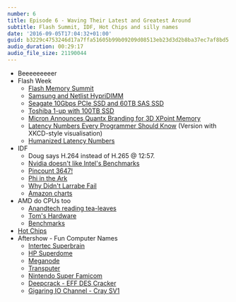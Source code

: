 ```yaml
---
number: 6
title: Episode 6 - Waving Their Latest and Greatest Around
subtitle: Flash Summit, IDF, Hot Chips and silly names
date: '2016-09-05T17:04:32+01:00'
guid: b3229c4753246d17a7ffa51605b99b09209d08513eb23d3d2b8ba37ec7af8bd5
audio_duration: 00:29:17
audio_file_size: 21190044
---
```

* Beeeeeeeeer
* Flash Week
  * [Flash Memory Summit](http://www.flashmemorysummit.com)
  * [Samsung and Netlist HypriDIMM](http://www.theregister.co.uk/2016/08/08/samsung_and_netlist_hybridimm/)
  * [Seagate 10Gbps PCIe SSD and 60TB SAS SSD](http://www.anandtech.com/show/10555/seagate-introduces-10gbs-pcie-ssd-and-60tb-sas-ssd)
  * [Toshiba 1-up with 100TB SSD](http://www.theregister.co.uk/2016/08/10/toshiba_100tb_qlc_ssd)
  * [Micron Announces Quantx Branding for 3D XPoint Memory](http://www.anandtech.com/show/10556/micron-announces-quantx-branding-for-3d-xpoint-memory)
  * [Latency Numbers Every Programmer Should Know](https://gist.github.com/hellerbarde/2843375#file-latency-markdown) (Version with XKCD-style visualisation)
  * [Humanized Latency Numbers](https://gist.github.com/hellerbarde/2843375#file-latency_humanized-markdown)
* IDF
  * Doug says H.264 instead of H.265 @ 12:57.
  * [Nvidia doesn't like Intel's Benchmarks](https://blogs.nvidia.com/blog/2016/08/16/correcting-some-mistakes/)
  * [Pincount 3647!](http://images.anandtech.com/doci/10553/wm%20Socket.jpg)
  * [Phi in the Ark](http://ark.intel.com/products/family/92650/Intel-Xeon-Phi-Product-Family-x200)
  * [Why Didn't Larrabe Fail](http://tomforsyth1000.github.io/blog.wiki.html)
  * [Amazon charts](https://twitter.com/panzer/status/479318565921619968)
* AMD do CPUs too
  * [Anandtech reading tea-leaves](http://www.anandtech.com/show/10581/early-amd-zen-server-cpu-and-motherboard-details-codename-naples-32cores-dual-socket-platforms-q2-2017)
  * [Tom's Hardware](http://www.tomshardware.com/news/pcie-4.0-power-speed-express,32525.html)
  * [Benchmarks](http://www.anandtech.com/show/10585/unpacking-amds-zen-benchmark-is-zen-actually-2-faster-than-broadwell)
* [Hot Chips](http://www.hotchips.org )
* Aftershow - Fun Computer Names
  * [Intertec Superbrain](https://en.wikipedia.org/wiki/Intertec_Superbrain)
  * [HP Superdome](https://en.wikipedia.org/wiki/HP_Superdome)
  * [Meganode](http://www.computermuseum.org.uk/fixed_pages/meganode.html)
  * [Transputer](https://en.wikipedia.org/wiki/Transputer)
  * [Nintendo Super Famicom](https://en.wikipedia.org/wiki/Super_Nintendo_Entertainment_System)
  * [Deepcrack - EFF DES Cracker](https://en.wikipedia.org/wiki/EFF_DES_cracker)
  * [Gigaring IO Channel - Cray SV1](https://en.wikipedia.org/wiki/Cray_SV1)
